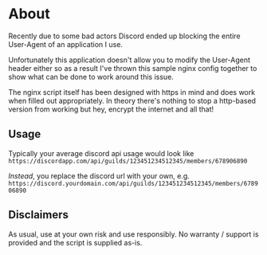 # About
Recently due to some bad actors Discord ended up blocking the entire User-Agent of an application I use.

Unfortunately this application doesn't allow you to modify the User-Agent header either so as a result I've thrown this sample nginx config together to show what can be done to work around this issue.

The nginx script itself has been designed with https in mind and does work when filled out appropriately. In theory there's nothing to stop a http-based version from working but hey, encrypt the internet and all that!

## Usage
Typically your average discord api usage would look like 
`https://discordapp.com/api/guilds/123451234512345/members/678906890`

_Instead_, you replace the discord url with your own, e.g.
`https://discord.yourdomain.com/api/guilds/123451234512345/members/678906890`


## Disclaimers
As usual, use at your own risk and use responsibly. No warranty / support is provided and the script is supplied as-is.


